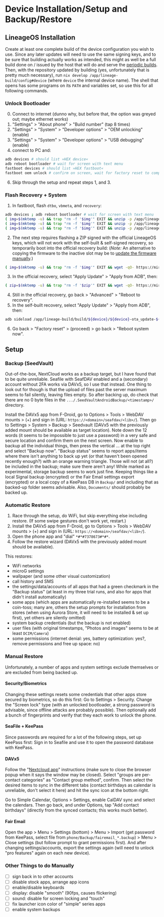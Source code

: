 
# Device Installation/Setup and Backup/Restore

## LineageOS Installation

Create at least one complete build of the device configuration you wish to use. Since any later updates will need to use the same signing keys, and to be sure that building actually works as intended, this might as well be a full build done on / issued by the host that will do and serve the [periodic builds](./module.nix.md).
Then, with the repository updated by building (yes, unfortunately that is pretty much necessary), run `nix develop /app/lineage-build/config#device` (where `device` the internal device name).
The shell that opens has some programs on its `PATH` and variables set, so use this for all following commands.


### Unlock Bootloader

0. Connect to internet (dunno why, but before that, the option was greyed out; maybe ethernet works)
1. "Settings" > "About phone" > "Build number" (tap 8 times)
2. "Settings" > "System" > "Developer options" > "OEM unlocking" (enable)
3. "Settings" > "System" > "Developer options" > "USB debugging" (enable)
4. connect to PC and:
```bash
adb devices # should list »HEX device«
adb reboot bootloader # wait for screen with text menu
fastboot devices # should list »HEX fastboot«
fastboot oem unlock # confirm on screen, wait for factory reset to complete and the phone to boot
```
6. Skip through the setup and repeat steps 1, and 3.


### Flash Recovery + System

1. In fastboot, flash `dtbo`, `vbmeta`, and `recovery`:
```bash
adb devices ; adb reboot bootloader # wait for screen with text menu
( img=$(mktemp -u) && trap "rm -f '$img'" EXIT && unzip -p /app/lineage-build/build/${device}/${device}-signed_target_files-${buildNumber}.zip IMAGES/dtbo.img >"$img" && fastboot flash dtbo "$img" )
( img=$(mktemp -u) && trap "rm -f '$img'" EXIT && unzip -p /app/lineage-build/build/${device}/${device}-signed_target_files-${buildNumber}.zip IMAGES/vbmeta.img >"$img" && fastboot flash vbmeta "$img" )
( img=$(mktemp -u) && trap "rm -f '$img'" EXIT && unzip -p /app/lineage-build/build/${device}/${device}-signed_target_files-${buildNumber}.zip IMAGES/recovery.img >"$img" && fastboot flash recovery "$img" )
```
2. The next step requires flashing a ZIP signed with the official LineageOS keys, which will not work with the self-built & self-signed recovery, so temporarily boot into the official recovery build:
(*Note:* An alternative to copying the firmware to the inactive slot may be to [update the firmware manually](https://wiki.lineageos.org/devices/${device}/fw_update).)
```bash
( img=$(mktemp -u) && trap "rm -f '$img'" EXIT && wget -qO- https://mirrorbits.lineageos.org/recovery/${device}/20221126/lineage-19.1-20221126-recovery-${device}.img >"$img" && fastboot boot "$img" ) # (might need to update the date)
```
3. In the official recovery, select "Apply Update" > "Apply from ADB", then:
```bash
( zip=$(mktemp -u) && trap "rm -f '$zip'" EXIT && wget -qO- https://mirrorbits.lineageos.org/tools/copy-partitions-20220613-signed.zip >"$zip" && adb sideload "$zip" ) # (might need to update the date) ; wait for this to complete
```
4. Still in the official recovery, go back > "Advanced" > "Reboot to recovery".
5. In the self-built recovery, select "Apply Update" > "Apply from ADB", then:
```bash
adb sideload /app/lineage-build/build/${device}/${device}-ota_update-${buildNumber}.zip
```
6. Go back > "Factory reset" > (proceed) > go back > "Reboot system now".


## Setup

### Backup (SeedVault)

Out-of-the-box, NextCloud works as a backup target, but I have found that to be quite unreliable.
Seafile with SeafDAV enabled and a (secondary) account without 2FA works via DAVx5, so I use  that instead.
One thing to look out for though is that the upload of files past the server maximum seems to fail silently, leaving files empty.
So after backing up, do check that there are no 0 byte files in the `.../.SeedVaultAndroidBackup/<timestamp>/` directory.

Install the DAVx5 app from F-Droid, go to Options > Tools > WebDAV mounts > (+) and sign in (URL: `https://<domain>/seafdav/<lib>/`).
Then go to Settings > System > Backup > Seedvault (DAVx5 with the previously added mount should be available as target location). Note down the 12 words (it seems to be impossible to just use a password) in a very safe and secure location and confirm them on the next screen.
Now enable to backup all the individual things, then press the vertical ... at the top right and select "Backup now".
"Backup status" seems to report apps/items where there isn't anything to back up yet (or that haven't been opened recently enough?) with an orange warning triangle. Those will not (at all?) be included in the backup; make sure there aren't any!
While marked as experimental, storage backup seems to work just fine. Keeping things like a local Signal backup (encrypted) or the Fair Email settings export (encrypted) or a local copy of a KeePass DB in `Backup/` and including that as backed-up folder seems advisable.
Also, `Documents/` should probably be backed up.


### Automatic Restore

1. Race through the setup, do WiFi, but skip everything else including restore. (If some swipe gestures don't work yet, restart.)
2. Install the DAVx5 app from F-Droid, go to Options > Tools > WebDAV mounts > (+) and sign in (URL: `https://<domain>/seafdav/<lib>/`).
3. Open the phone app and "dial" `*#*#7378673#*#*`.
4. Follow the restore wizard (DAVx5 with the previously added mount should be available).

This restores:
* WiFi networks
* microG settings
* wallpaper (and some other visual customization)
* call history and SMS
* the settings/data/accounts of all apps that had a green checkmark in the "Backup status" (at least in my three trial runs, and also for apps that didn't install automatically)
* some apps (which apps are automatically re-installed seems to be a coin-toss; many are, others the setup prompts for installation from stores (when using Aurora Store, it will need to be installed & set up first), yet others are silently omitted)
* system backup credentials (but the backup is not enabled)
* user files (with original timestamps, "Photos and images" seems to be at least `DCIM/Camera`)
* some permissions (internet denial: yes, battery optimization: yes?, remove permissions and free up space: no)


### Manual Restore

Unfortunately, a number of apps and system settings exclude themselves or are excluded from being backed up.


#### Security/Biometrics

Changing these settings resets some credentials that other apps store secured by biometrics, so do this first:
Go to Settings > Security. Change the "Screen lock" type (with an unlocked bootloader, a strong password is advisable, since offline attacks are probably possible).
Then optionally add a bunch of fingerprints and verify that they each work to unlock the phone.


#### SeaFile + KeePass

Since passwords are required for a lot of the following steps, set up KeePass first:
Sign in to Seafile and use it to open the password database with KeePass.


#### DAVx5

Follow the "[Nextcloud app](https://www.davx5.com/tested-with/nextcloud)" instructions (make sure to close the browser popup when it says the window may be closed).
Select "groups are per-contact categories" as "Contact group method", confirm.
Then select the desired items to sync in the different tabs (contact birthdays as calendar is unreliable, don't select it here) and hit the sync icon at the bottom right.

Go to Simple Calendar, Options > Settings, enable CalDAV sync and select the calendars.
Then go back, and under Options, tap "Add contact birthdays" (directly from the synced contacts; this works much better).


#### Fair Email

Open the app > Menu > Settings (bottom) > Menu > Import (get password from KeePass, select file from `phone/Backup/fairemail_*.backup`) > Menu > Close settings (but follow prompt to grant permissions first).
And after changing settings/accounts, export the settings again (will need to unlock "pro features" again on each new device).


### Other Things to do Manually

* [ ] sign back in to other accounts
* [ ] disable stock apps, arrange app icons
* [ ] enable/disable keyboards
* [ ] display: disable "smooth" (90fps, causes flickering)
* [ ] sound: disable for screen locking and "touch"
* [ ] fix launcher icon color of "simple" series apps
* [ ] enable system backups
